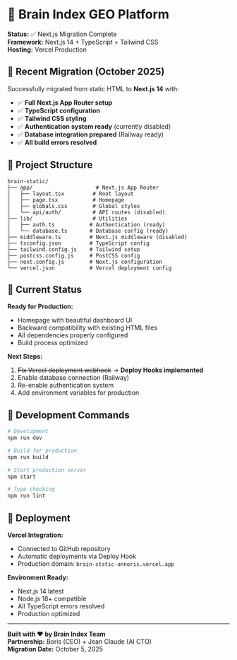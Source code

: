 # 🧠 Brain Index GEO Platform

**Status:** ✅ Next.js Migration Complete  
**Framework:** Next.js 14 + TypeScript + Tailwind CSS  
**Hosting:** Vercel Production  

## 🚀 Recent Migration (October 2025)

Successfully migrated from static HTML to **Next.js 14** with:

- ✅ **Full Next.js App Router setup**
- ✅ **TypeScript configuration** 
- ✅ **Tailwind CSS styling**
- ✅ **Authentication system ready** (currently disabled)
- ✅ **Database integration prepared** (Railway ready)
- ✅ **All build errors resolved**

## 📁 Project Structure

```
brain-static/
├── app/                    # Next.js App Router
│   ├── layout.tsx         # Root layout
│   ├── page.tsx           # Homepage  
│   ├── globals.css        # Global styles
│   └── api/auth/          # API routes (disabled)
├── lib/                   # Utilities
│   ├── auth.ts           # Authentication (ready)
│   └── database.ts       # Database config (ready)
├── middleware.ts         # Next.js middleware (disabled)
├── tsconfig.json         # TypeScript config
├── tailwind.config.js    # Tailwind setup
├── postcss.config.js     # PostCSS config
├── next.config.js        # Next.js configuration
└── vercel.json           # Vercel deployment config
```

## 🔧 Current Status

**Ready for Production:**
- Homepage with beautiful dashboard UI
- Backward compatibility with existing HTML files
- All dependencies properly configured
- Build process optimized

**Next Steps:**
1. ~~Fix Vercel deployment webhook~~ → **Deploy Hooks implemented**
2. Enable database connection (Railway)
3. Re-enable authentication system
4. Add environment variables for production

## 🎯 Development Commands

```bash
# Development
npm run dev

# Build for production  
npm run build

# Start production server
npm start

# Type checking
npm run lint
```

## 🚀 Deployment

**Vercel Integration:**
- Connected to GitHub repository
- Automatic deployments via Deploy Hook
- Production domain: `brain-static-annoris.vercel.app`

**Environment Ready:**
- Next.js 14 latest
- Node.js 18+ compatible
- All TypeScript errors resolved
- Production optimized

---

**Built with ❤️ by Brain Index Team**  
**Partnership:** Boris (CEO) + Jean Claude (AI CTO)  
**Migration Date:** October 5, 2025